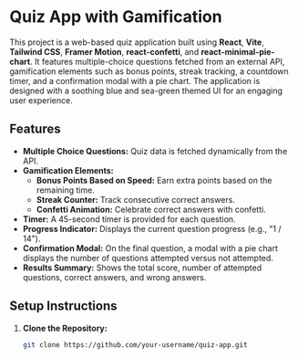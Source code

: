# Quiz App with Gamification

This project is a web-based quiz application built using **React**, **Vite**, **Tailwind CSS**, **Framer Motion**, **react-confetti**, and **react-minimal-pie-chart**. It features multiple-choice questions fetched from an external API, gamification elements such as bonus points, streak tracking, a countdown timer, and a confirmation modal with a pie chart. The application is designed with a soothing blue and sea-green themed UI for an engaging user experience.

## Features

- **Multiple Choice Questions:** Quiz data is fetched dynamically from the API.
- **Gamification Elements:**
  - **Bonus Points Based on Speed:** Earn extra points based on the remaining time.
  - **Streak Counter:** Track consecutive correct answers.
  - **Confetti Animation:** Celebrate correct answers with confetti.
- **Timer:** A 45-second timer is provided for each question.
- **Progress Indicator:** Displays the current question progress (e.g., "1 / 14").
- **Confirmation Modal:** On the final question, a modal with a pie chart displays the number of questions attempted versus not attempted.
- **Results Summary:** Shows the total score, number of attempted questions, correct answers, and wrong answers.

## Setup Instructions

1. **Clone the Repository:**

   ```bash
   git clone https://github.com/your-username/quiz-app.git
   ``` 